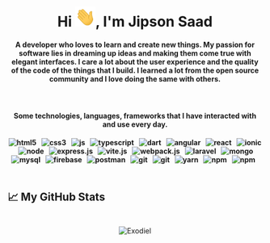 <h1 align="center">Hi <img src="https://raw.githubusercontent.com/ABSphreak/ABSphreak/master/gifs/Hi.gif" width="40px" />, I'm Jipson Saad</h1>

<!-- <h5 align="center">About Me</h5> -->
<h4 align="center">A developer who loves to learn and create new things. My passion for software lies in dreaming up ideas and making them come true with elegant interfaces. I care a lot about the user experience and the quality of the code of the things that I build.
I learned a lot from the open source community and I love doing the same with others.<h4/>

<br>

<h4 align="center">Some technologies, languages, frameworks that I have interacted with and use every day.<h4/>
	
<p align="center">
	<img src="https://img.shields.io/badge/Html5-DD4B25?style=for-the-badge&logo=html5&logoColor=white" alt="html5" />&nbsp;&nbsp;
	<img src="https://img.shields.io/badge/Css3-1572B6?style=for-the-badge&logo=css3&logoColor" alt="css3" />&nbsp;&nbsp;
	<img src="https://img.shields.io/badge/JavaScript-F7DF1E?style=for-the-badge&logo=javascript&logoColor=black" alt="js" />&nbsp;&nbsp;
	<img src="https://img.shields.io/badge/Typescript-3178C6?style=for-the-badge&logo=typescript&logoColor=white" alt="typescript" />&nbsp;&nbsp;
	<img src="https://img.shields.io/badge/Dart-1C2834?style=for-the-badge&logo=dart&logoColor" alt="dart" />&nbsp;&nbsp;
	<img src="https://img.shields.io/badge/Angular-DD0031?style=for-the-badge&logo=angular&logoColor" alt="angular" />&nbsp;&nbsp;
	<img src="https://img.shields.io/badge/React JS-1C1C1C?style=for-the-badge&logo=react&logoColor" alt="react" />&nbsp;&nbsp;
	<img src="https://img.shields.io/badge/Ionic-0079BF?style=for-the-badge&logo=ionic&logoColor=white" alt="ionic" />&nbsp;&nbsp;
	<img src="https://img.shields.io/badge/node.js%20-339933.svg?&style=for-the-badge&logo=node.js&logoColor=white" alt="node" />&nbsp;&nbsp;
	<img src="https://img.shields.io/badge/express.js%20-%23000.svg?&style=for-the-badge&logo=express&logoColor=white" alt="express.js" />&nbsp;&nbsp;
	<img src="https://img.shields.io/badge/Vite.svg?&style=for-the-badge&logo=vite&logoColor=yellow" alt="vite.js" />&nbsp;&nbsp;
	<img src="https://img.shields.io/badge/webpack-2F4C84.svg?&style=for-the-badge&logo=webpack&logoColor=white" alt="webpack.js" />&nbsp;&nbsp;
	<img src="https://img.shields.io/badge/laravel-FF2D20?style=for-the-badge&logo=laravel&logoColor=white" alt="laravel" />&nbsp;&nbsp;
	<img src="https://img.shields.io/badge/MongoDB-%234ea94b.svg?&style=for-the-badge&logo=mongodb&logoColor=white" alt="mongo" />&nbsp;&nbsp;
	<img src="https://img.shields.io/badge/MySQL-4479A1?style=for-the-badge&logo=mysql&logoColor=white" alt="mysql" />&nbsp;&nbsp;
	<img src="https://img.shields.io/badge/Firebase-ffca28?style=for-the-badge&logo=firebase&logoColor=black" alt="firebase" />&nbsp;&nbsp;
	<img src="https://img.shields.io/badge/postman-FF6C37?style=for-the-badge&logo=postman&logoColor=white" alt="postman" />&nbsp;&nbsp;
	<img src="https://img.shields.io/badge/git-F05032?style=for-the-badge&logo=git&logoColor=white" alt="git" />&nbsp;&nbsp;
	<img src="https://img.shields.io/badge/Visual Studio Code-007ACC?style=for-the-badge&logo=visualstudiocode&logoColor=white" alt="git" />&nbsp;&nbsp;
	<img src="https://img.shields.io/badge/yarn-2C8EBB?style=for-the-badge&logo=yarn&logoColor=white" alt="yarn" />&nbsp;&nbsp;
	<img src="https://img.shields.io/badge/npm-CB3837?style=for-the-badge&logo=npm&logoColor=white" alt="npm" />&nbsp;&nbsp;
	<img src="https://img.shields.io/badge/Terminal-4D4D4D?style=for-the-badge&logo=windows-terminal&logoColor=white" alt="npm" />&nbsp;&nbsp;
</p>

</br>

<h2 style="margin-top: 20px">
    📈 My GitHub Stats
</h2>

<p align="center"> <img src="https://github-readme-stats.vercel.app/api?username=Exodiel&show_icons=true&theme=gotham" alt="Exodiel" style="margin-top: 20px" />

</br>
